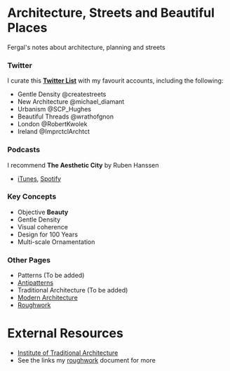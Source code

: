# Architecture, Streets and Beautiful Places
Fergal's notes about architecture, planning and streets

### Twitter
I curate this [**Twitter List**](https://twitter.com/i/lists/1322508700649750528) with my favourit accounts, including the following:
* Gentle Density @createstreets
* New Architecture @michael_diamant
* Urbanism @SCP_Hughes
* Beautiful Threads @wrathofgnon
* London @RobertKwolek
* Ireland @ImprctclArchtct

### Podcasts
I recommend **The Aesthetic City** by Ruben Hanssen
* [iTunes](https://podcasts.apple.com/lu/podcast/the-aesthetic-city/id1613784991), [Spotify](https://open.spotify.com/show/4cU3tcGKXiziKGuvfd3KIa)

### Key Concepts
* Objective **Beauty**
* Gentle Density
* Visual coherence
* Design for 100 Years
* Multi-scale Ornamentation

### Other Pages
* Patterns (To be added)
* [Antipatterns](antipatterns.md)
* Traditional Architecture (To be added)
* [Modern Architecture](modern-architecture.md)
* [Roughwork](roughwork.md)

# External Resources
* [Institute of Traditional Architecture](https://www.institute-of-traditional-architecture.org/)
* See the links my [roughwork](roughwork.md) document for more
